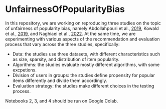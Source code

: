 # UnfairnessOfPopularityBias

In this repository, we are working on reproducing three studies on the topic of unfairness of popularity bias, namely Abdollahpouri et al., [2019](https://arxiv.org/abs/1907.13286), Kowald et al., [2019](https://link.springer.com/chapter/10.1007/978-3-030-45442-5_5), and Naghiaei et al., [2022](https://arxiv.org/abs/2202.13446). At the same time, we are experimenting with various aspects of the recommendation and evaluation process that vary across the three studies, specifically:

* Data: the studies use three datasets, with different characteristics such as size, sparsity, and distribution of item popularity.
* Algorithms: the studies evaluate mostly different algorithms, with some excpetions.
* Division of users in groups: the studies define propensity for popular items differently and divide them accordingly.
* Evaluation strategy: the studies make different choices in the testing process.

Notebooks 2, 3, and 4 should be run on Google Colab.

